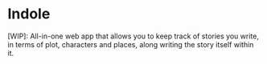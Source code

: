 # Indole

[WIP]: All-in-one web app that allows you to keep track of stories you write, in terms of plot, characters and places, along writing the story itself within it.
